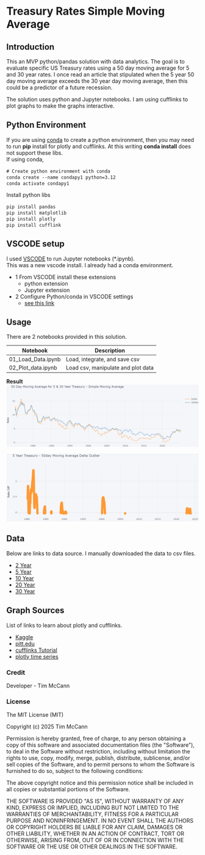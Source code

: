# Treasury Rates Simple Moving Average
## Introduction 
This an MVP python/pandas solution with data analytics. The goal is to evaluate specific US Treasury rates using a 50 day moving average for 5 and 30 year rates. I once read an article that stipulated when the 5 year 50 day moving average exceeds the 30 year day moving average, then this could be a predictor of a future recession.    
  
The solution uses python and Jupyter notebooks. I am using cufflinks to plot graphs to make the graphs interactive.  

## Python Environment  
If you are using [conda](https://docs.anaconda.com/miniconda/install/) to create a python environment, then you may need to run **pip** install for plotly and cufflinks. At this writing **conda install** does not support these libs.    
If using conda,
```
# Create python environment with conda 
conda create --name condapy1 python=3.12
conda activate condapy1
```
Install python libs
```
pip install pandas
pip install matplotlib
pip install plotly
pip install cufflink
```

## VSCODE setup  
I used [VSCODE](https://code.visualstudio.com/download) to run Jupyter notebooks (*.ipynb).  
This was a new vscode install. I already had a conda environment. 
- 1 From VSCODE install these extensions
    - python extension
    - Jupyter extension
- 2 Configure Python/conda in VSCODE settings
    - [see this link](https://geonetcast.wordpress.com/2023/01/17/using-conda-environments-with-visual-studio-code/)

## Usage 
There are 2 notebooks provided in this solution.  

| Notebook | Description | 
| -------- | ----------- | 
| 01_Load_Data.ipynb | Load, integrate, and save csv | 
| 02_Plot_data.ipynb | Load csv, manipulate and plot data |  
  
**Result**
![graph](./.attachments/5-30Year.png)  
  
![graph](./.attachments/final.png)  

## Data
Below are links to data source. I manually downloaded the data to csv files.   
- [2 Year](https://fred.stlouisfed.org/series/DGS2)  
- [5 Year](https://fred.stlouisfed.org/series/DGS5)  
- [10 Year](https://fred.stlouisfed.org/series/DGS10)  
- [20 Year](https://fred.stlouisfed.org/series/DGS20)  
- [30 Year](https://fred.stlouisfed.org/series/DGS30)  
  
## Graph Sources 
List of links to learn about plotly and cufflinks.  
- [Kaggle](https://www.kaggle.com/code/vvineeth/plotly-cufflinks-and-iplot)  
- [pitt.edu](https://sites.pitt.edu/~naraehan/presentation/Graphs_and_Plots_using_Plotly.html)
- [cufflinks Tutorial](https://github.com/santosjorge/cufflinks/blob/master/Cufflinks%20Tutorial%20-%20Plotly.ipynb)  
- [plotly time series](https://plotly.com/python/time-series/)  


### Credit 
Developer - Tim McCann  

### License
 
The MIT License (MIT)

Copyright (c) 2025 Tim McCann

Permission is hereby granted, free of charge, to any person obtaining a copy of this software and associated documentation files (the "Software"), to deal in the Software without restriction, including without limitation the rights to use, copy, modify, merge, publish, distribute, sublicense, and/or sell copies of the Software, and to permit persons to whom the Software is furnished to do so, subject to the following conditions:

The above copyright notice and this permission notice shall be included in all copies or substantial portions of the Software.

THE SOFTWARE IS PROVIDED "AS IS", WITHOUT WARRANTY OF ANY KIND, EXPRESS OR IMPLIED, INCLUDING BUT NOT LIMITED TO THE WARRANTIES OF MERCHANTABILITY, FITNESS FOR A PARTICULAR PURPOSE AND NONINFRINGEMENT. IN NO EVENT SHALL THE AUTHORS OR COPYRIGHT HOLDERS BE LIABLE FOR ANY CLAIM, DAMAGES OR OTHER LIABILITY, WHETHER IN AN ACTION OF CONTRACT, TORT OR OTHERWISE, ARISING FROM, OUT OF OR IN CONNECTION WITH THE SOFTWARE OR THE USE OR OTHER DEALINGS IN THE SOFTWARE.